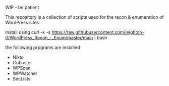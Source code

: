 WIP - be patient

This repository is a collection of scripts used for the recon & enumeration of WordPress sites

Install using curl -k -s https://raw.githubusercontent.com/leighton-0/WordPress_Recon_-_Enum/master/main | bash

the following prpgrams are installed


* Nikto
* Gobuster
* WPScan
* WPWatcher
* SecLists

